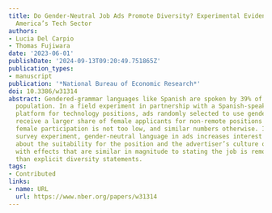 ```yaml
---
title: Do Gender-Neutral Job Ads Promote Diversity? Experimental Evidence from Latin
  America’s Tech Sector
authors:
- Lucia Del Carpio
- Thomas Fujiwara
date: '2023-06-01'
publishDate: '2024-09-13T09:20:49.751865Z'
publication_types:
- manuscript
publication: '*National Bureau of Economic Research*'
doi: 10.3386/w31314
abstract: Gendered-grammar languages like Spanish are spoken by 39% of the world’s
  population. In a field experiment in partnership with a Spanish-speaking online
  platform for technology positions, ads randomly selected to use gender-neutral language
  receive a larger share of female applicants for non-remote positions in fields where
  female participation is not too low, and similar numbers otherwise. In a separate
  survey experiment, gender-neutral language in ads increases interest and beliefs
  about the suitability for the position and the advertiser’s culture of inclusion,
  with effects that are similar in magnitude to stating the job is remote and larger
  than explicit diversity statements.
tags:
- Contributed
links:
- name: URL
  url: https://www.nber.org/papers/w31314
---
```

